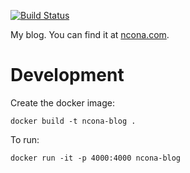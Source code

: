 [![Build Status](https://travis-ci.com/soonick/soonick.github.io.svg?branch=master)](https://travis-ci.com/soonick/soonick.github.io)

My blog. You can find it at [ncona.com](https://ncona.com).

# Development

Create the docker image:

```
docker build -t ncona-blog .
```

To run:

```
docker run -it -p 4000:4000 ncona-blog
```
